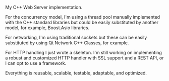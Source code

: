 My C++ Web Server implementation.

For the concurrency model, I'm using a thread pool manually implemented with the C++ standard libraries but could be easily substituted by another model, for example, Boost.Asio libraries.

For networking, I'm using traditional sockets but these can be easily substituted by using Qt Network C++ Classes, for example.

For HTTP handling I just wrote a skeleton. I'm still working on implementing a robust and customized HTTP handler with SSL support and a REST API, or I can opt to use a framework.

Everything is reusable, scalable, testable, adaptable, and optimized.

